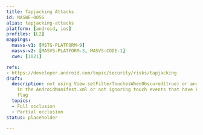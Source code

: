 ```yaml
---
title: Tapjacking Attacks
id: MASWE-0056
alias: tapjacking-attacks
platform: [android, ios]
profiles: [L2]
mappings:
  masvs-v1: [MSTG-PLATFORM-9]
  masvs-v2: [MASVS-PLATFORM-3, MASVS-CODE-1]
  cwe: [1021]

refs:
- https://developer.android.com/topic/security/risks/tapjacking
draft:
  description: not using View.setFilterTouchesWhenObscured(true) or android:filterTouchesWhenObscured="true"
    in the AndroidManifest.xml or not ignoring touch events that have FLAG_WINDOW_IS_PARTIALLY_OBSCURED
    flag
  topics:
  - Full occlusion
  - Partial occlusion
status: placeholder

---
```


